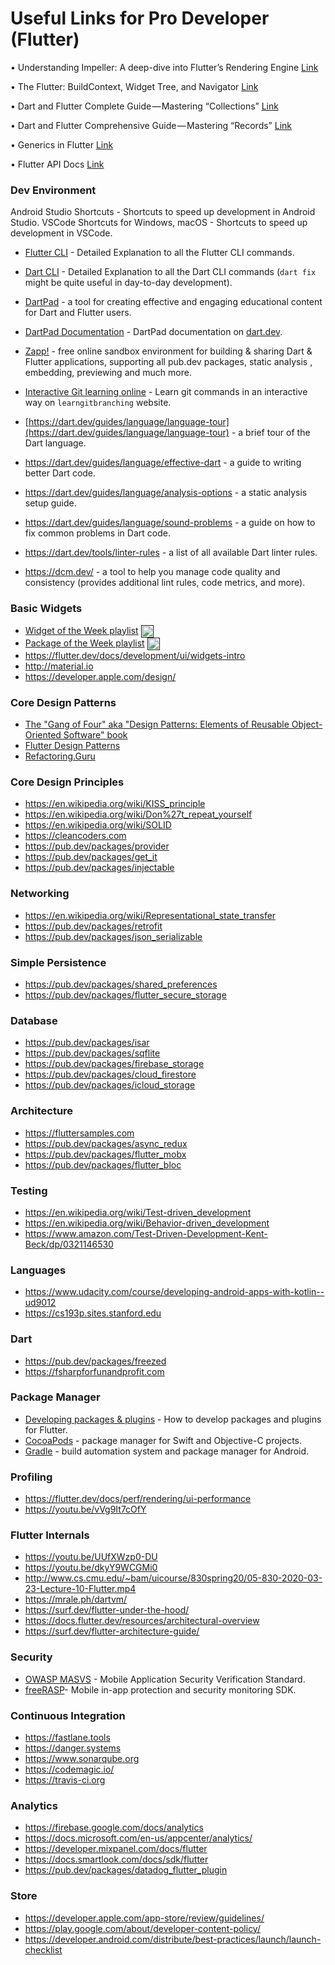 # Useful Links for Pro Developer (Flutter)

• Understanding Impeller: A deep-dive into Flutter’s Rendering Engine
[Link](https://tomicriedel.medium.com/understanding-impeller-a-deep-dive-into-flutters-rendering-engine-ba96db0c9614)

• The Flutter: BuildContext, Widget Tree, and Navigator 
[Link](https://medium.com/@prabhanu/the-flutter-buildcontext-widget-tree-and-navigator-5c384995ddbb)

• Dart and Flutter Complete Guide — Mastering “Collections” 
[Link](https://flutterline.com/dart-and-flutter-mastering-collections-1f0e165325b0)

• Dart and Flutter Comprehensive Guide — Mastering “Records” 
[Link](https://flutterline.com/dart-and-flutter-mastering-records-bf30c458eb5c)

• Generics in Flutter 
[Link](https://medium.com/@smmohamedsuhail/generics-in-flutter-6f60ac178106)

• Flutter API Docs 
[Link](https://api.flutter.dev)





### Dev Environment

Android Studio Shortcuts - Shortcuts to speed up development in Android Studio.
VSCode Shortcuts for Windows, macOS - Shortcuts to speed up development in VSCode.

* [Flutter CLI](https://docs.flutter.dev/reference/flutter-cli) - Detailed Explanation to all the Flutter CLI commands.
* [Dart CLI](https://dart.dev/tools/dart-tool) - Detailed Explanation to all the Dart CLI commands (`dart fix` might be quite useful in day-to-day development).
* [DartPad](https://dartpad.dev/) - a tool for creating effective and engaging educational content for Dart and Flutter users.
* [DartPad Documentation](https://dart.dev/tools/dartpad) - DartPad documentation on [dart.dev](https://dart.dev).
* [Zapp!](https://zapp.run) - free online sandbox environment for building & sharing Dart & Flutter applications, supporting all pub.dev packages, static analysis , embedding, previewing and much more.
* [Interactive Git learning online](https://learngitbranching.js.org) - Learn git commands in an interactive way on `learngitbranching` website.


* [https://dart.dev/guides/language/language-tour](https://dart.dev/guides/language/language-tour) - a brief tour of the Dart language.
* https://dart.dev/guides/language/effective-dart - a guide to writing better Dart code.
* https://dart.dev/guides/language/analysis-options - a static analysis setup guide.
* https://dart.dev/guides/language/sound-problems - a guide on how to fix common problems in Dart code.
* https://dart.dev/tools/linter-rules - a list of all available Dart linter rules.
* https://dcm.dev/ - a tool to help you manage code quality and consistency (provides additional lint rules, code metrics, and more).

### Basic Widgets

* [Widget of the Week playlist](https://youtube.com/playlist?list=PLjxrf2q8roU23XGwz3Km7sQZFTdB996iG)  <a href="" target="blank"><img align="center" src="https://www.svgrepo.com/show/13671/youtube.svg" alt="harsh8088" height="20" width="20" /></a>
* [Package of the Week playlist](https://youtube.com/playlist?list=PLjxrf2q8roU1quF6ny8oFHJ2gBdrYN_AK)  <a href="" target="blank"><img align="center" src="https://www.svgrepo.com/show/13671/youtube.svg" alt="harsh8088" height="20" width="20" /></a>
* https://flutter.dev/docs/development/ui/widgets-intro
* http://material.io
* https://developer.apple.com/design/

### Core Design Patterns

* [The "Gang of Four" aka "Design Patterns: Elements of Reusable Object-Oriented Software" book](https://en.wikipedia.org/wiki/Design_Patterns)
* [Flutter Design Patterns](https://flutterdesignpatterns.com)
* [Refactoring.Guru](https://refactoring.guru/design-patterns)

### Core Design Principles

* https://en.wikipedia.org/wiki/KISS_principle
* https://en.wikipedia.org/wiki/Don%27t_repeat_yourself
* https://en.wikipedia.org/wiki/SOLID
* https://cleancoders.com
* https://pub.dev/packages/provider
* https://pub.dev/packages/get_it
* https://pub.dev/packages/injectable

### Networking

* https://en.wikipedia.org/wiki/Representational_state_transfer
* https://pub.dev/packages/retrofit
* https://pub.dev/packages/json_serializable

### Simple Persistence

* https://pub.dev/packages/shared_preferences
* https://pub.dev/packages/flutter_secure_storage

### Database

* https://pub.dev/packages/isar
* https://pub.dev/packages/sqflite
* https://pub.dev/packages/firebase_storage
* https://pub.dev/packages/cloud_firestore
* https://pub.dev/packages/icloud_storage

### Architecture

* https://fluttersamples.com
* https://pub.dev/packages/async_redux
* https://pub.dev/packages/flutter_mobx
* https://pub.dev/packages/flutter_bloc

### Testing

* https://en.wikipedia.org/wiki/Test-driven_development
* https://en.wikipedia.org/wiki/Behavior-driven_development
* https://www.amazon.com/Test-Driven-Development-Kent-Beck/dp/0321146530

### Languages

* https://www.udacity.com/course/developing-android-apps-with-kotlin--ud9012
* https://cs193p.sites.stanford.edu

### Dart

* https://pub.dev/packages/freezed
* https://fsharpforfunandprofit.com

### Package Manager

* [Developing packages & plugins](https://flutter.dev/docs/development/packages-and-plugins/developing-packages) - How to develop packages and plugins for Flutter.
* [CocoaPods](https://cocoapods.org/) - package manager for Swift and Objective-C projects.
* [Gradle](https://docs.gradle.org/current/userguide/userguide.html) - build automation system and package manager for Android.

### Profiling

* https://flutter.dev/docs/perf/rendering/ui-performance
* https://youtu.be/vVg9It7cOfY

### Flutter Internals

* https://youtu.be/UUfXWzp0-DU
* https://youtu.be/dkyY9WCGMi0
* http://www.cs.cmu.edu/~bam/uicourse/830spring20/05-830-2020-03-23-Lecture-10-Flutter.mp4
* https://mrale.ph/dartvm/
* https://surf.dev/flutter-under-the-hood/
* https://docs.flutter.dev/resources/architectural-overview
* https://surf.dev/flutter-architecture-guide/

### Security

* [OWASP MASVS](https://owasp.org/www-project-mobile-app-security/) - Mobile Application Security Verification Standard.
* [freeRASP](https://pub.dev/packages/freerasp)- Mobile in-app protection and security monitoring SDK.

### Continuous Integration

* https://fastlane.tools
* https://danger.systems
* https://www.sonarqube.org
* https://codemagic.io/
* https://travis-ci.org

### Analytics

* https://firebase.google.com/docs/analytics
* https://docs.microsoft.com/en-us/appcenter/analytics/
* https://developer.mixpanel.com/docs/flutter
* https://docs.smartlook.com/docs/sdk/flutter
* https://pub.dev/packages/datadog_flutter_plugin

### Store

* https://developer.apple.com/app-store/review/guidelines/
* https://play.google.com/about/developer-content-policy/
* https://developer.android.com/distribute/best-practices/launch/launch-checklist
  
